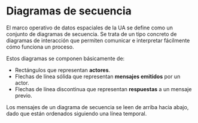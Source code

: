 # Diagramas de secuencia

El marco operativo de datos espaciales de la UA se define como un conjunto de diagramas de secuencia. Se trata de un tipo concreto de diagramas de interacción que permiten comunicar e interpretar fácilmente cómo funciona un proceso.  

Estos diagramas se componen básicamente de:  
- Rectángulos que representan **actores**.
- Flechas de línea sólida que representan **mensajes emitidos** por un actor.
- Flechas de línea discontinua que representan **respuestas** a un mensaje previo.  

Los mensajes de un diagrama de secuencia se leen de arriba hacia abajo, dado que están ordenados siguiendo una línea temporal.